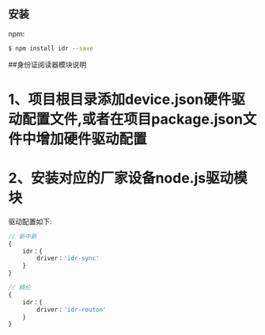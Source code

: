 ## 安装

npm:

```bash
$ npm install idr --save
```

##身份证阅读器模块说明
# 1、项目根目录添加device.json硬件驱动配置文件,或者在项目package.json文件中增加硬件驱动配置
# 2、安装对应的厂家设备node.js驱动模块

驱动配置如下:

```js
// 新中新
{
    idr：{
        driver：'idr-sync'
    }
}

// 精伦
{
    idr：{
        driver：'idr-routon'
    }
}